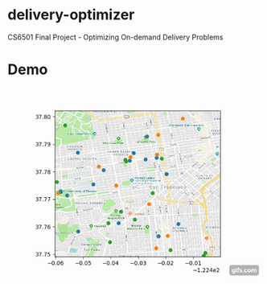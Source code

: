 # delivery-optimizer
CS6501 Final Project - Optimizing On-demand Delivery Problems


# Demo
![](https://github.com/jameswang14/delivery-optimizer/blob/master/demo.gif)
